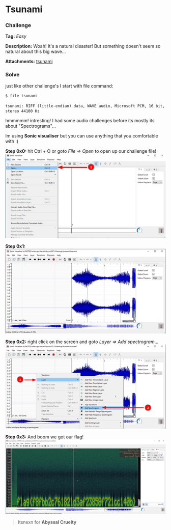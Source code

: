 # Tsunami
### Challenge
**Tag:** _Easy_

**Description:**
Woah! It's a natural disaster! But something doesn't seem so natural about this big wave...  
  
**Attachments:**  [tsunami](#)

### Solve
just like other challenge's I start with file command:
```shell
$ file tsunami

tsunami: RIFF (little-endian) data, WAVE audio, Microsoft PCM, 16 bit, stereo 44100 Hz
```

hmmmmm! intresting!
I had some audio challenges before its mostly its about "Spectrograms"...

Im using **Sonic visualiser** but you can use anything that you comfortable with :)

**Step 0x0:**
hit Ctrl + O or goto _File => Open_ to open up our challenge file!
![step0x0](step0x0.png)

**Step 0x1:**
![step0x1](step0x1.png)

**Step 0x2:**
right click on the screen and goto _Layer => Add spectrogram_...
![step0x2](step0x2.png)

**Step 0x3:**
And boom we got our flag!
![step0x3](step0x3.png)

> Itsnexn for  **Abyssal Cruelty**
